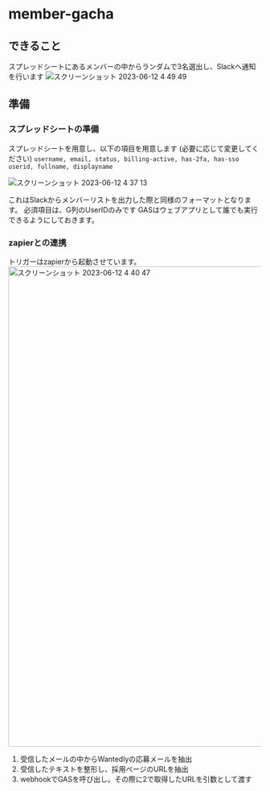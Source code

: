 # member-gacha

## できること
スプレッドシートにあるメンバーの中からランダムで3名選出し、Slackへ通知を行います
![スクリーンショット 2023-06-12 4 49 49](https://github.com/sumi-biztech/member-gacha/assets/80687266/72cc93b0-5a75-41d8-bfa5-9649d6befde4)


## 準備
### スプレッドシートの準備
スプレッドシートを用意し、以下の項目を用意します (必要に応じて変更してください)
` username, email, status, billing-active, has-2fa, has-sso	userid, fullname, displayname `

![スクリーンショット 2023-06-12 4 37 13](https://github.com/sumi-biztech/member-gacha/assets/80687266/22f458dd-4425-4795-a311-72f87e2982ac)

これはSlackからメンバーリストを出力した際と同様のフォーマットとなります。
必須項目は、G列のUserIDのみです
GASはウェブアプリとして誰でも実行できるようにしておきます。

### zapierとの連携
トリガーはzapierから起動させています。
<img width="955" alt="スクリーンショット 2023-06-12 4 40 47" src="https://github.com/sumi-biztech/member-gacha/assets/80687266/e33f495c-b6e9-481e-a055-9a539a7d785e">
1. 受信したメールの中からWantedlyの応募メールを抽出
2. 受信したテキストを整形し、採用ページのURLを抽出
3. webhookでGASを呼び出し。その際に2で取得したURLを引数として渡す

